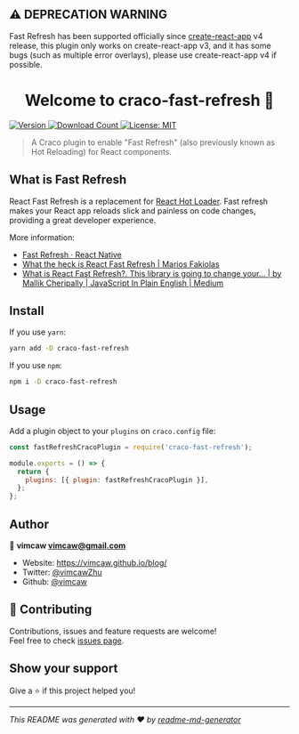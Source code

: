 ## ⚠️ DEPRECATION WARNING

Fast Refresh has been supported officially since [create-react-app](https://github.com/facebook/create-react-app) v4 release, this plugin only works on create-react-app v3, and it has some bugs (such as multiple error overlays), please use create-react-app v4 if possible.

<h1 align="center">Welcome to craco-fast-refresh 👋</h1>
<p>
  <a href="https://www.npmjs.com/package/craco-fast-refresh" target="_blank">
    <img alt="Version" src="https://img.shields.io/npm/v/craco-fast-refresh.svg">
  </a>
  <a href="https://www.npmjs.com/package/craco-fast-refresh" target="_blank">
    <img alt="Download Count" src="https://img.shields.io/npm/dm/craco-fast-refresh">
  </a>
  <a href="https://github.com/vimcaw/craco-fast-refresh/blob/master/LICENSE" target="_blank">
    <img alt="License: MIT" src="https://img.shields.io/badge/License-MIT-yellow.svg" />
  </a>
</p>

> A Craco plugin to enable &#34;Fast Refresh&#34; (also previously known as Hot Reloading) for React components.

## What is Fast Refresh

React Fast Refresh is a replacement for [React Hot Loader](https://github.com/gaearon/react-hot-loader). Fast refresh makes your React app reloads slick and painless on code changes, providing a great developer experience.

More information: 
- [Fast Refresh · React Native](https://reactnative.dev/docs/fast-refresh#limitations)
- [What the heck is React Fast Refresh \| Marios Fakiolas](https://mariosfakiolas.com/blog/what-the-heck-is-react-fast-refresh/)
- [What is React Fast Refresh?\. This library is going to change your… \| by Mallik Cheripally \| JavaScript In Plain English \| Medium](https://medium.com/javascript-in-plain-english/what-is-react-fast-refresh-f3d1e8401333)

## Install

If you use `yarn`: 
```sh
yarn add -D craco-fast-refresh
```
If you use `npm`: 
```sh
npm i -D craco-fast-refresh
```

## Usage

Add a plugin object to your `plugins` on `craco.config` file: 

```js
const fastRefreshCracoPlugin = require('craco-fast-refresh');

module.exports = () => {
  return {
    plugins: [{ plugin: fastRefreshCracoPlugin }],
  };
};
```

## Author

👤 **vimcaw <vimcaw@gmail.com>**

* Website: https://vimcaw.github.io/blog/
* Twitter: [@vimcawZhu](https://twitter.com/vimcawZhu)
* Github: [@vimcaw](https://github.com/vimcaw)

## 🤝 Contributing

Contributions, issues and feature requests are welcome!<br />Feel free to check [issues page](https://github.com/vimcaw/craco-fast-refresh/issues). 

## Show your support

Give a ⭐️ if this project helped you!

***
_This README was generated with ❤️ by [readme-md-generator](https://github.com/kefranabg/readme-md-generator)_
